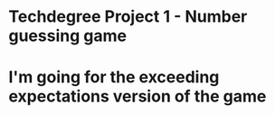 # Techdegree Project 1 - Number guessing game
# I'm going for the exceeding expectations version of the game

